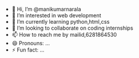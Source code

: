 - 👋 Hi, I’m @manikumarnarala
- 👀 I’m interested in web development
- 🌱 I’m currently learning python,html,css
- 💞️ I’m looking to collaborate on coding internships
- 📫 How to reach me by mailid,6281864530
- 😄 Pronouns: ...
- ⚡ Fun fact: ...

<!---
manikumarnarala/manikumarnarala is a ✨ special ✨ repository because its `README.md` (this file) appears on your GitHub profile.
You can click the Preview link to take a look at your changes.
--->
